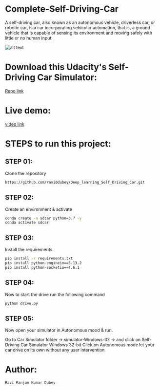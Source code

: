 # Complete-Self-Driving-Car

A self-driving car, also known as an autonomous vehicle, driverless car, or robotic car, is a car incorporating vehicular automation, that is, a ground vehicle that is capable of sensing its environment and moving safely with little or no human input.


![alt text](https://cdn.dribbble.com/users/1815/screenshots/2589016/car_dr.gif)


# Download this Udacity's Self-Driving Car Simulator:

[Repo link](https://github.com/udacity/self-driving-car-sim)


# Live demo:
[video link](https://youtu.be/JwntV_vmUnY)



# STEPS to run this project:


## STEP 01: 
Clone the repository

```bash
https://github.com/ravi0dubey/Deep_learning_Self_Driving_Car.git
```

## STEP 02: 
Create an environment & activate


```bash
conda create -n sdcar python=3.7 -y
conda activate sdcar
```

## STEP 03: 
Install the requirements


```bash
pip install -r requirements.txt
pip install python-engineio==3.13.2
pip install python-socketio==4.6.1

```


## STEP 04: 
Now to start the drive run the following command


```bash
python drive.py
```

## STEP 05: 

Now open your simulator in Autonomous mood & run.

Go to Car Simulator folder -> simulator-Windows-32 -> and click on Self-Driving Car Simulator Windows 32-bit
Click on Autonomous mode let your car drive on its own without any user intervention.


# Author:
```bash
Ravi Ranjan Kumar Dubey

```

